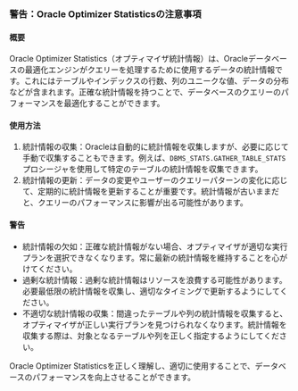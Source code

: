 ### 警告：Oracle Optimizer Statisticsの注意事項

#### 概要
Oracle Optimizer Statistics（オプティマイザ統計情報）は、Oracleデータベースの最適化エンジンがクエリーを処理するために使用するデータの統計情報です。これにはテーブルやインデックスの行数、列のユニークな値、データの分布などが含まれます。正確な統計情報を持つことで、データベースのクエリーのパフォーマンスを最適化することができます。

#### 使用方法
1. 統計情報の収集：Oracleは自動的に統計情報を収集しますが、必要に応じて手動で収集することもできます。例えば、`DBMS_STATS.GATHER_TABLE_STATS`プロシージャを使用して特定のテーブルの統計情報を収集できます。
2. 統計情報の更新：データの変更やユーザーのクエリーパターンの変化に応じて、定期的に統計情報を更新することが重要です。統計情報が古いままだと、クエリーのパフォーマンスに影響が出る可能性があります。

#### 警告
- 統計情報の欠如：正確な統計情報がない場合、オプティマイザが適切な実行プランを選択できなくなります。常に最新の統計情報を維持することを心がけてください。
- 過剰な統計情報：過剰な統計情報はリソースを浪費する可能性があります。必要最低限の統計情報を収集し、適切なタイミングで更新するようにしてください。
- 不適切な統計情報の収集：間違ったテーブルや列の統計情報を収集すると、オプティマイザが正しい実行プランを見つけられなくなります。統計情報を収集する際は、対象となるテーブルや列を正しく指定するようにしてください。

Oracle Optimizer Statisticsを正しく理解し、適切に使用することで、データベースのパフォーマンスを向上させることができます。
